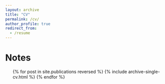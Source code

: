 ```yaml
---
layout: archive
title: "CV"
permalink: /cv/
author_profile: true
redirect_from:
  - /resume
---
```


Notes
======
  <ul>{% for post in site.publications reversed %}
    {% include archive-single-cv.html %}
  {% endfor %}</ul>